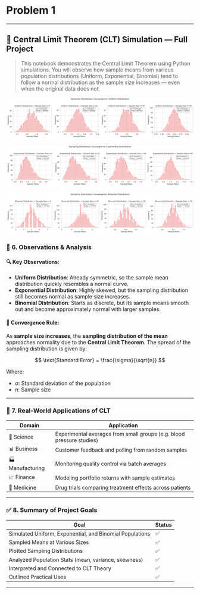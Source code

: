 # Problem 1

---

## 📓 **Central Limit Theorem (CLT) Simulation — Full Project**

> This notebook demonstrates the Central Limit Theorem using Python simulations. You will observe how sample means from various population distributions (Uniform, Exponential, Binomial) tend to follow a normal distribution as the sample size increases — even when the original data does not.

![alt text](image-1.png)

![alt text](image-2.png)


![alt text](image-3.png)



### 📌 **6. Observations & Analysis**

#### 🔍 Key Observations:

* **Uniform Distribution**: Already symmetric, so the sample mean distribution quickly resembles a normal curve.
* **Exponential Distribution**: Highly skewed, but the sampling distribution still becomes normal as sample size increases.
* **Binomial Distribution**: Starts as discrete, but its sample means smooth out and become approximately normal with larger samples.

#### 📏 Convergence Rule:

As **sample size increases**, the **sampling distribution of the mean** approaches normality due to the **Central Limit Theorem**.
The spread of the sampling distribution is given by:

$$
\text{Standard Error} = \frac{\sigma}{\sqrt{n}}
$$

Where:

* $\sigma$: Standard deviation of the population
* $n$: Sample size

---

### 🧠 **7. Real-World Applications of CLT**

| Domain           | Application                                                           |
| ---------------- | --------------------------------------------------------------------- |
| 🧪 Science       | Experimental averages from small groups (e.g. blood pressure studies) |
| 📊 Business      | Customer feedback and polling from random samples                     |
| 🏭 Manufacturing | Monitoring quality control via batch averages                         |
| 📈 Finance       | Modeling portfolio returns with sample estimates                      |
| 💊 Medicine      | Drug trials comparing treatment effects across patients               |

---

### ✅ **8. Summary of Project Goals**

| Goal                                                     | Status |
| -------------------------------------------------------- | ------ |
| Simulated Uniform, Exponential, and Binomial Populations | ✅      |
| Sampled Means at Various Sizes                           | ✅      |
| Plotted Sampling Distributions                           | ✅      |
| Analyzed Population Stats (mean, variance, skewness)     | ✅      |
| Interpreted and Connected to CLT Theory                  | ✅      |
| Outlined Practical Uses                                  | ✅      |

---


